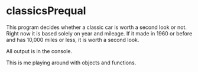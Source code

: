 # classicsPrequal

This program decides whether a classic car is worth a second look or not. Right now it is based solely on year and mileage. If it made in 1960 or before and has 10,000 miles or less, it is worth a second look. 

All output is in the console.

This is me playing around with objects and functions.
